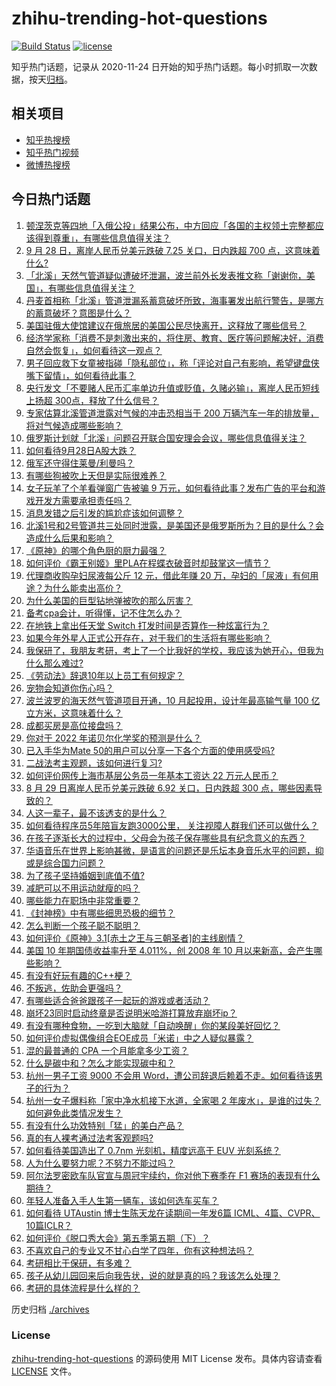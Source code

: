# zhihu-trending-hot-questions

[![Build Status](https://github.com/justjavac/zhihu-trending-hot-questions/workflows/ci/badge.svg?branch=master)](https://github.com/justjavac/zhihu-trending-hot-questions/actions)
[![license](https://img.shields.io/github/license/justjavac/zhihu-trending-hot-questions)](https://github.com/justjavac/zhihu-trending-hot-questions/blob/master/LICENSE)

知乎热门话题，记录从 2020-11-24 日开始的知乎热门话题。每小时抓取一次数据，按天[归档](./archives)。

## 相关项目

- [知乎热搜榜](https://github.com/justjavac/zhihu-trending-top-search)
- [知乎热门视频](https://github.com/justjavac/zhihu-trending-hot-video)
- [微博热搜榜](https://github.com/justjavac/weibo-trending-hot-search)

## 今日热门话题

<!-- BEGIN -->
<!-- 最后更新时间 Thu Sep 29 2022 05:22:28 GMT+0800 (China Standard Time) -->

1. [顿涅茨克等四地「入俄公投」结果公布，中方回应「各国的主权领土完整都应该得到尊重」，有哪些信息值得关注？](https://www.zhihu.com/question/556034395)
1. [9 月 28 日，离岸人民币兑美元跌破 7.25 关口，日内跌超 700 点，这意味着什么?](https://www.zhihu.com/question/555984867)
1. [「北溪」天然气管道疑似遭破坏泄漏，波兰前外长发表推文称「谢谢你，美国」，有哪些信息值得关注？](https://www.zhihu.com/question/556034945)
1. [丹麦首相称「北溪」管道泄漏系蓄意破坏所致，海事署发出航行警告，是哪方的蓄意破坏？意图是什么？](https://www.zhihu.com/question/555985613)
1. [美国驻俄大使馆建议在俄旅居的美国公民尽快离开，这释放了哪些信号？](https://www.zhihu.com/question/556061850)
1. [经济学家称「消费不是刺激出来的，将住房、教育、医疗等问题解决好，消费自然会恢复」，如何看待这一观点？](https://www.zhihu.com/question/556007083)
1. [男子回应救下女童被指碰「隐私部位」，称「评论对自己有影响，希望键盘侠嘴下留情」，如何看待此事？](https://www.zhihu.com/question/555993359)
1. [央行发文「不要赌人民币汇率单边升值或贬值，久赌必输」，离岸人民币短线上扬超 300点，释放了什么信号？](https://www.zhihu.com/question/556048153)
1. [专家估算北溪管道泄露对气候的冲击恐相当于 200 万辆汽车一年的排放量，将对气候造成哪些影响？](https://www.zhihu.com/question/556064025)
1. [俄罗斯计划就「北溪」问题召开联合国安理会会议，哪些信息值得关注？](https://www.zhihu.com/question/556124742)
1. [如何看待9月28日A股大跌？](https://www.zhihu.com/question/556030765)
1. [俄军还守得住莱曼/利曼吗？](https://www.zhihu.com/question/555976710)
1. [有哪些狗被吹上天但是实际很难养？](https://www.zhihu.com/question/552466607)
1. [女子玩羊了个羊看弹窗广告被骗 9 万元，如何看待此事？发布广告的平台和游戏开发方需要承担责任吗？](https://www.zhihu.com/question/556043651)
1. [消息发错之后引发的尴尬症该如何调整？](https://www.zhihu.com/question/267826803)
1. [北溪1号和2号管道共三处同时泄露，是美国还是俄罗斯所为？目的是什么？会造成什么后果和影响？](https://www.zhihu.com/question/555977008)
1. [《原神》的哪个角色厨的厨力最强？](https://www.zhihu.com/question/538122338)
1. [如何评价《霸王别姬》里PLA在程蝶衣破音时却鼓掌这一情节？](https://www.zhihu.com/question/22285509)
1. [代理商收购孕妇尿液每公斤 12 元，借此年赚 20 万，孕妇的「尿液」有何用途？为什么能卖出高价？](https://www.zhihu.com/question/555718632)
1. [为什么美国的巨型钻地弹被吹的那么厉害？](https://www.zhihu.com/question/272062689)
1. [备考cpa会计，听得懂，记不住怎么办？](https://www.zhihu.com/question/455273062)
1. [在地铁上拿出任天堂 Switch 打发时间是否算作一种炫富行为？](https://www.zhihu.com/question/545473887)
1. [如果今年外星人正式公开存在，对于我们的生活将有哪些影响？](https://www.zhihu.com/question/527666789)
1. [我保研了，我朋友考研，考上了一个比我好的学校，我应该为她开心，但我为什么那么难过?](https://www.zhihu.com/question/517827706)
1. [《劳动法》辞退10年以上员工有何规定？](https://www.zhihu.com/question/402682684)
1. [宠物会知道你伤心吗？](https://www.zhihu.com/question/532388174)
1. [波兰波罗的海天然气管道项目开通，10 月起投用，设计年最高输气量 100 亿立方米，这意味着什么？](https://www.zhihu.com/question/555961959)
1. [成都买房是高位接盘吗？](https://www.zhihu.com/question/552510458)
1. [你对于 2022 年诺贝尔化学奖的预测是什么？](https://www.zhihu.com/question/545955910)
1. [已入手华为Mate 50的用户可以分享一下各个方面的使用感受吗?](https://www.zhihu.com/question/554822314)
1. [二战法考主观题，该如何进行复习?](https://www.zhihu.com/question/439331206)
1. [如何评价网传上海市基层公务员一年基本工资达 22 万元人民币？](https://www.zhihu.com/question/547593490)
1. [8 月 29 日离岸人民币兑美元跌破 6.92 关口，日内跌超 300 点，哪些因素导致的？](https://www.zhihu.com/question/550516766)
1. [人这一辈子，最不该透支的是什么？](https://www.zhihu.com/question/554634251)
1. [如何看待程序员5年陪盲友跑3000公里， 关注视障人群我们还可以做什么？](https://www.zhihu.com/question/555930438)
1. [在孩子逐渐长大的过程中，父母会为孩子保存哪些具有纪念意义的东西？](https://www.zhihu.com/question/554997006)
1. [华语音乐在世界上影响甚微，是语言的问题还是乐坛本身音乐水平的问题，抑或是综合国力问题？](https://www.zhihu.com/question/555510500)
1. [为了孩子坚持婚姻到底值不值?](https://www.zhihu.com/question/555095456)
1. [减肥可以不用运动就瘦的吗？](https://www.zhihu.com/question/555926215)
1. [哪些能力在职场中非常重要？](https://www.zhihu.com/question/555478907)
1. [《封神榜》中有哪些细思恐极的细节？](https://www.zhihu.com/question/46559038)
1. [怎么判断一个孩子聪不聪明？](https://www.zhihu.com/question/460441961)
1. [如何评价《原神》3.1[赤土之王与三朝圣者]的主线剧情？](https://www.zhihu.com/question/556017035)
1. [美国 10 年期国债收益率升至 4.011%，创 2008 年 10 月以来新高，会产生哪些影响？](https://www.zhihu.com/question/555998682)
1. [有没有好玩有趣的C++梗？](https://www.zhihu.com/question/49034283)
1. [不叛逃，佐助会更强吗？](https://www.zhihu.com/question/426383870)
1. [有哪些适合爸爸跟孩子一起玩的游戏或者活动？](https://www.zhihu.com/question/60498981)
1. [崩坏23同时启动终章是否说明米哈游打算放弃崩坏ip？](https://www.zhihu.com/question/555525690)
1. [有没有哪种食物，一吃到大脑就「自动唤醒」你的某段美好回忆？](https://www.zhihu.com/question/554549270)
1. [如何评价虚拟偶像组合EOE成员「米诺」中之人疑似暴露？](https://www.zhihu.com/question/548601943)
1. [混的最普通的 CPA 一个月能拿多少工资？](https://www.zhihu.com/question/553962276)
1. [什么是碳中和？怎么才能实现碳中和？](https://www.zhihu.com/question/472843943)
1. [杭州一男子工资 9000 不会用 Word，遭公司辞退后赖着不走。如何看待该男子的行为？](https://www.zhihu.com/question/556002392)
1. [杭州一女子爆料称「家中净水机接下水道，全家喝 2 年废水」，是谁的过失？如何避免此类情况发生？](https://www.zhihu.com/question/555913561)
1. [有没有什么功效特别「猛」的美白产品？](https://www.zhihu.com/question/441955092)
1. [真的有人裸考通过法考客观题吗?](https://www.zhihu.com/question/554700276)
1. [如何看待美国造出了 0.7nm 光刻机，精度远高于 EUV 光刻系统？](https://www.zhihu.com/question/555883257)
1. [人为什么要努力呢？不努力不能过吗？](https://www.zhihu.com/question/555958542)
1. [阿尔法罗密欧车队官宣与周冠宇续约，你对他下赛季在 F1 赛场的表现有什么期待？](https://www.zhihu.com/question/555923189)
1. [年轻人准备入手人生第一辆车，该如何选车买车？](https://www.zhihu.com/question/462934776)
1. [如何看待 UTAustin 博士生陈天龙在读期间一年发6篇 ICML、4篇、CVPR、10篇ICLR？](https://www.zhihu.com/question/545843666)
1. [如何评价《脱口秀大会》第五季第五期（下）？](https://www.zhihu.com/question/556060327)
1. [不喜欢自己的专业又不甘心白学了四年，你有这种想法吗？](https://www.zhihu.com/question/552632310)
1. [考研相比于保研，有多难？](https://www.zhihu.com/question/309193372)
1. [孩子从幼儿园回来后向我告状，说的就是真的吗？我该怎么处理？](https://www.zhihu.com/question/312402860)
1. [考研的具体流程是什么样的？](https://www.zhihu.com/question/265779057)

<!-- END -->

历史归档 [./archives](./archives)

### License

[zhihu-trending-hot-questions](https://github.com/justjavac/zhihu-trending-hot-questions)
的源码使用 MIT License 发布。具体内容请查看 [LICENSE](./LICENSE) 文件。
